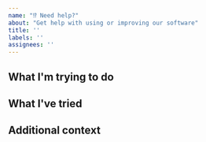 ```yaml
---
name: "⁉️ Need help?"
about: "Get help with using or improving our software"
title: ''
labels: ''
assignees: ''
---
```


<!--- If you have a question about any of our projects that is not a bug report or feature request, you can write us an issue like this or send a message to info@bit-bots.de -->

## What I'm trying to do
<!--- Please describe what you're trying to do so we know what your problem is about -->

## What I've tried
<!--- If you tell us what you already tried or what documentation you already read, we are able to help you better by not pointing to information you already know.-->

## Additional context
<!--- If there's more to say, feel free to do so :) -->